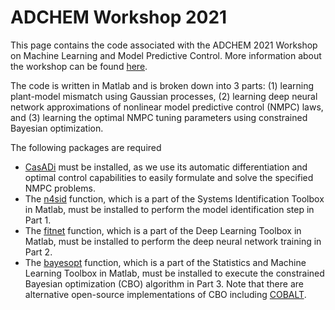 # ADCHEM Workshop 2021

This page contains the code associated with the ADCHEM 2021 Workshop on Machine Learning and Model Predictive Control. More information about the workshop can be found [here](https://www.adchem2021.org/workshop-machine-learning).

The code is written in Matlab and is broken down into 3 parts: (1) learning plant-model mismatch using Gaussian processes, 
(2) learning deep neural network approximations of nonlinear model predictive control (NMPC) laws, and (3) learning
the optimal NMPC tuning parameters using constrained Bayesian optimization. 

The following packages are required
* [CasADi](https://web.casadi.org) must be installed, as we use its automatic differentiation and optimal control capabilities to easily formulate and solve the specified NMPC problems. 
* The [n4sid](https://www.mathworks.com/help/ident/ref/n4sid.html) function, which is a part of the Systems Identification Toolbox in Matlab, must be installed to perform the model identification step in Part 1.
* The [fitnet](https://www.mathworks.com/help/deeplearning/ref/fitnet.html) function, which is a part of the Deep Learning Toolbox in Matlab, must be installed to perform the deep neural network training in Part 2. 
* The [bayesopt](https://www.mathworks.com/help/stats/bayesopt.html) function, which is a part of the Statistics and Machine Learning Toolbox in Matlab, must be installed to execute the constrained Bayesian optimization (CBO) algorithm in Part 3. Note that there are alternative open-source implementations of CBO including [COBALT](https://github.com/joelpaulson/COBALT#readme). 
